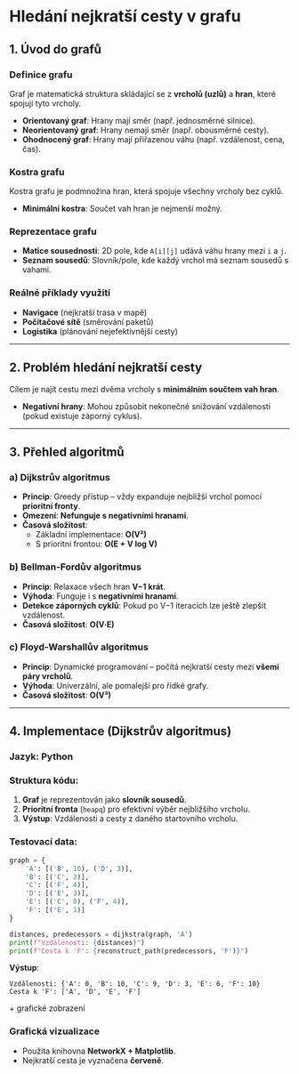 # **Hledání nejkratší cesty v grafu**

## **1. Úvod do grafů**

### **Definice grafu**

Graf je matematická struktura skládající se z **vrcholů (uzlů)** a **hran**, které spojují tyto vrcholy.

- **Orientovaný graf**: Hrany mají směr (např. jednosměrné silnice).
- **Neorientovaný graf**: Hrany nemají směr (např. obousměrné cesty).
- **Ohodnocený graf**: Hrany mají přiřazenou váhu (např. vzdálenost, cena, čas).

### **Kostra grafu**

Kostra grafu je podmnožina hran, která spojuje všechny vrcholy bez cyklů.

- **Minimální kostra**: Součet vah hran je nejmenší možný.

### **Reprezentace grafu**

- **Matice sousednosti**: 2D pole, kde `A[i][j]` udává váhu hrany mezi `i` a `j`.
- **Seznam sousedů**: Slovník/pole, kde každý vrchol má seznam sousedů s vahami.

### **Reálné příklady využití**

- **Navigace** (nejkratší trasa v mapě)
- **Počítačové sítě** (směrování paketů)
- **Logistika** (plánování nejefektivnější cesty)

---

## **2. Problém hledání nejkratší cesty**

Cílem je najít cestu mezi dvěma vrcholy s **minimálním součtem vah hran**.

- **Negativní hrany**: Mohou způsobit nekonečné snižování vzdálenosti (pokud existuje záporný cyklus).

---

## **3. Přehled algoritmů**

### **a) Dijkstrův algoritmus**

- **Princip**: Greedy přístup – vždy expanduje nejbližší vrchol pomocí **prioritní fronty**.
- **Omezení**: **Nefunguje s negativními hranami**.
- **Časová složitost**:
  - Základní implementace: **O(V²)**
  - S prioritní frontou: **O(E + V log V)**

### **b) Bellman-Fordův algoritmus**

- **Princip**: Relaxace všech hran **V−1 krát**.
- **Výhoda**: Funguje i s **negativními hranami**.
- **Detekce záporných cyklů**: Pokud po V−1 iteracích lze ještě zlepšit vzdálenost.
- **Časová složitost**: **O(V·E)**

### **c) Floyd-Warshallův algoritmus**

- **Princip**: Dynamické programování – počítá nejkratší cesty mezi **všemi páry vrcholů**.
- **Výhoda**: Univerzální, ale pomalejší pro řídké grafy.
- **Časová složitost**: **O(V³)**

---

## **4. Implementace (Dijkstrův algoritmus)**

### **Jazyk**: Python

### **Struktura kódu**:

1. **Graf** je reprezentován jako **slovník sousedů**.
2. **Prioritní fronta** (`heapq`) pro efektivní výběr nejbližšího vrcholu.
3. **Výstup**: Vzdálenosti a cesty z daného startovního vrcholu.

### **Testovací data**:

```python
graph = {
    'A': [('B', 10), ('D', 3)],
    'B': [('C', 2)],
    'C': [('F', 4)],
    'D': [('E', 3)],
    'E': [('C', 8), ('F', 4)],
    'F': [('E', 1)]
}

distances, predecessors = dijkstra(graph, 'A')
print(f"Vzdálenosti: {distances}")
print(f"Cesta k 'F': {reconstruct_path(predecessors, 'F')}")
```

**Výstup**:

```
Vzdálenosti: {'A': 0, 'B': 10, 'C': 9, 'D': 3, 'E': 6, 'F': 10}
Cesta k 'F': ['A', 'D', 'E', 'F']
```

\+ grafické zobrazení

### **Grafická vizualizace**

- Použita knihovna **NetworkX + Matplotlib**.
- Nejkratší cesta je vyznačena **červeně**.
